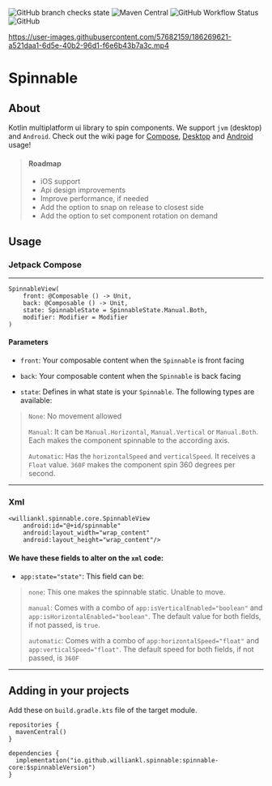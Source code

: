 ![GitHub branch checks state](https://img.shields.io/github/checks-status/williankl/spinnable/master)
![Maven Central](https://img.shields.io/maven-central/v/io.github.williankl.spinnable/spinnable-core)
![GitHub Workflow Status](https://img.shields.io/github/workflow/status/williankl/spinnable/Project%20CI)
![GitHub](https://img.shields.io/github/license/williankl/spinnable)

https://user-images.githubusercontent.com/57682159/186269621-a521daa1-6d5e-40b2-96d1-f6e6b43b7a3c.mp4

# Spinnable

## About
Kotlin multiplatform ui library to spin components. We support `jvm` (desktop) and `Android`. Check out the wiki page for 
[Compose](https://github.com/williankl/spinnable#jetpack-compose),
[Desktop](https://github.com/williankl/spinnable#jetpack-compose) and 
[Android](https://github.com/williankl/spinnable#xml) usage!

> #### Roadmap
> * iOS support
> * Api design improvements
> * Improve performance, if needed
> * Add the option to snap on release to closest side
> * Add the option to set component rotation on demand

## Usage
### Jetpack Compose
***
```
SpinnableView(
    front: @Composable () -> Unit,
    back: @Composable () -> Unit,
    state: SpinnableState = SpinnableState.Manual.Both,
    modifier: Modifier = Modifier
)
```
#### Parameters

* `front`: Your composable content when the `Spinnable` is front facing

* `back`: Your composable content when the `Spinnable` is back facing

* `state`: Defines in what state is your `Spinnable`. The following types are available:
> `None`: No movement allowed
>
> `Manual`: It can be `Manual.Horizontal`, `Manual.Vertical` or `Manual.Both`. Each makes the component spinnable to the according axis.
>
> `Automatic`: Has the `horizontalSpeed` and `verticalSpeed`. It receives a `Float` value. `360F` makes the component spin 360 degrees per second.

***
### Xml
```
<williankl.spinnable.core.SpinnableView
    android:id="@+id/spinnable"
    android:layout_width="wrap_content"
    android:layout_height="wrap_content"/>
```

#### We have these fields to alter on the `xml` code:

* `app:state="state"`: This field can be:
> `none`: This one makes the spinnable static. Unable to move.
>
> `manual`: Comes with a combo of `app:isVerticalEnabled="boolean"` and `app:isHorizontalEnabled="boolean"`. The default value for both fields, if not passed, is `true`.
>
> `automatic`: Comes with a combo of `app:horizontalSpeed="float"` and `app:verticalSpeed="float"`. The default speed for both fields, if not passed, is `360F`

***
## Adding in your projects
Add these on `build.gradle.kts` file of the target module.
```
repositories {
  mavenCentral()
}

dependencies {
  implementation("io.github.williankl.spinnable:spinnable-core:$spinnableVersion")
}
```
